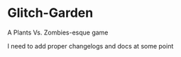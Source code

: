 # Glitch-Garden
A Plants Vs. Zombies-esque game

I need to add proper changelogs and docs at some point

